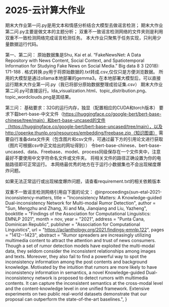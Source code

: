 # 2025-云计算大作业
期末大作业第一问.py是用文本和情感分析结合大模型去做谣言检测；
期末大作业第二问.py主要是做文本的主题分析；
双重不一致谣言检测网络的文件夹则是利用双重不一致检测网络完成谣言检测任务。
本大作业只聚焦于任务实现，只利用少量数据运行代码。

第一、第二问：
原始数据集是Shu, Kai et al. “FakeNewsNet: A Data Repository with News Content, Social Context, and Spatiotemporal Information for Studying Fake News on Social Media.” Big data 8 3 (2018): 171-188 .
格式转换.py用于将原始数据的.txt转成.csv,仅仅只是方便浏览数据。
所用的大模型是通过ollama本地部署的gemma3。在本地部署大模型后，可以直接运行期末大作业第一问.py（我已将部分原始数据整理成验证集.csv）
期末大作业第二问.py可直接运行。lda_visualization.html、topic_distribution.png、topic_wordclouds.png是其结果。

第三问：
基础要求：32G的运行内存，独显（配置相应的CUDA和torch版本）
要求下载bert-base-中文文件（https://huggingface.co/google-bert/bert-base-chinese/tree/main）和bert-base-uncased的文件（https://huggingface.co/google-bert/bert-base-uncased/tree/main），以及http://openke.thunlp.org/resources/embedding/freebase.zip（知识图谱）
需要自行准备data文件夹（包含图片和csv文件，可通过最下方的引用论文进行获取（图片可根据csv中正文给出的网址得到））
令bert-base-chinese、bert-base-uncased、data、Freebase、model、process同级保存在一个文件夹中，注意最好不要使用中文字符命名文件或文件夹。
将相关文件的路径正确设置为你的电脑路径即可正常运行。
本网络最优秀的地方在于运行小数据集也不会出现梯度爆炸问题。

如果无法正常运行或出现梯度爆炸问题，请查看requirement.txt的相关依赖版本

双重不一致谣言检测网络引用自下面的论文：
@inproceedings{sun-etal-2021-inconsistency-matters,
    title = "Inconsistency Matters: A Knowledge-guided Dual-inconsistency Network for Multi-modal Rumor Detection",
    author = "Sun, Mengzhu  and
      Zhang, Xi  and
      Ma, Jianqiang  and
      Liu, Yazheng",
    booktitle = "Findings of the Association for Computational Linguistics: EMNLP 2021",
    month = nov,
    year = "2021",
    address = "Punta Cana, Dominican Republic",
    publisher = "Association for Computational Linguistics",
    url = "https://aclanthology.org/2021.findings-emnlp.122",
    pages = "1412--1423",
    abstract = "Rumor spreaders are increasingly utilizing multimedia content to attract the attention and trust of news consumers. Though a set of rumor detection models have exploited the multi-modal data, they seldom consider the inconsistent relationships among images and texts. Moreover, they also fail to find a powerful way to spot the inconsistency information among the post contents and background knowledge. Motivated by the intuition that rumors are more likely to have inconsistency information in semantics, a novel Knowledge-guided Dual-inconsistency network is proposed to detect rumors with multimedia contents. It can capture the inconsistent semantics at the cross-modal level and the content-knowledge level in one unified framework. Extensive experiments on two public real-world datasets demonstrate that our proposal can outperform the state-of-the-art baselines.",
}

